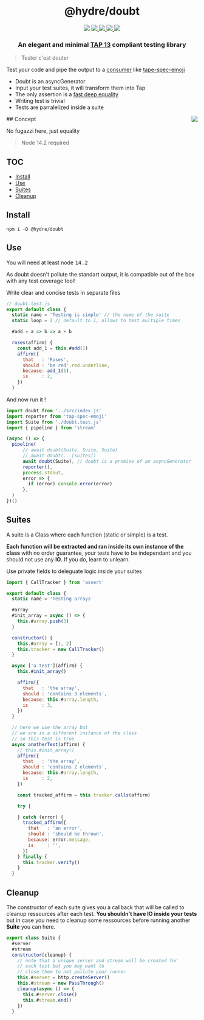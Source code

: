 <h1 align=center>@hydre/doubt</h1>
<p align=center>
  <img src="https://img.shields.io/github/license/HydreIO/doubt.svg?style=for-the-badge" />
  <a href="https://discord.gg/bRSpRpD">
    <img src="https://img.shields.io/discord/398114799776694272.svg?logo=discord&style=for-the-badge" />
  </a>
  <a href="https://www.npmjs.com/package/@hydre/doubt">
    <img src="https://img.shields.io/npm/v/@hydre/doubt.svg?logo=npm&style=for-the-badge" />
  </a>
  <a href="https://www.npmjs.com/package/@hydre/doubt">
    <img src="https://img.shields.io/npm/dw/@hydre/doubt?logo=npm&style=for-the-badge" />
  </a>
  <a href="https://github.com/HydreIO/doubt/actions?query=workflow%3ACI">
    <img src="https://img.shields.io/github/workflow/status/hydreio/doubt/CI?logo=Github&style=for-the-badge" />
  <a/>
</p>

<h3 align=center>An elegant and minimal <a href="http://testanything.org/tap-version-13-specification.html">TAP 13</a> compliant testing library</h3>

> Tester c'est douter

Test your code and pipe the output to a [consumer](http://testanything.org/consumers.html) like [tape-spec-emoji](https://github.com/Sceat/tap-spec-emoji)

- Doubt is an asyncGenerator
- Input your test suites, it will transform them into Tap
- The only assertion is a [fast deep equality](https://github.com/epoberezkin/fast-deep-equal)
- Writing test is trivial
- Tests are parralelized inside a suite

<img align=right src="https://i.imgur.com/yLOIKeb.png">
<!-- omit in toc -->
## Concept

No fugazzi here, just equality

> Node 14.2 required

<!-- omit in toc -->
## TOC

- [Install](#install)
- [Use](#use)
- [Suites](#suites)
- [Cleanup](#cleanup)

## Install

```
npm i -D @hydre/doubt
```

## Use

You will need at least node <kbd>14.2</kbd>

As doubt doesn't pollute the standart output, it is compatible
out of the box with any test coverage tool!

Write clear and concise tests in separate files

```js
// doubt.test.js
export default class {
  static name = 'Testing is simple' // the name of the suite
  static loop = 2 // default to 1, allows to test multiple times

  #add = a => b => a + b

  roses(affirm) {
    const add_1 = this.#add(1)
    affirm({
      that   : 'Roses',
      should : 'be red'.red.underline,
      because: add_1(1),
      is     : 2,
    })
  }
```

And now run it !

```js
import doubt from '../src/index.js'
import reporter from 'tap-spec-emoji'
import Suite from './doubt.test.js'
import { pipeline } from 'stream'

(async () => {
  pipeline(
      // await doubt(Suite, Suite, Suite)
      // await doubt(...[suites])
      await doubt(Suite), // doubt is a promise of an asyncGenerator
      reporter(),
      process.stdout,
      error => {
        if (error) console.error(error)
      },
  )
})()
```

## Suites

A suite is a Class where each function (static or simple)
is a test.

**Each function will be extracted and ran inside its own
instance of the class** with no order guarantee, your
tests have to be independant and you should not use any **IO**.
If you do, learn to unlearn.

Use private fields to deleguate logic inside your suites

```js
import { CallTracker } from 'assert'

export default class {
  static name = 'Testing arrays'

  #array
  #init_array = async () => {
    this.#array.push(3)
  }

  constructor() {
    this.#array = [1, 2]
    this.tracker = new CallTracker()
  }

  async ['a test'](affirm) {
    this.#init_array()

    affirm({
      that   : 'the array',
      should : 'contains 3 elements',
      because: this.#array.length,
      is     : 3,
    })
  }

  // here we use the array but
  // we are in a different instance of the class
  // so this test is true
  async anotherTest(affirm) {
    // this.#init_array()
    affirm({
      that   : 'the array',
      should : 'contains 2 elements',
      because: this.#array.length,
      is     : 2,
    })

    const tracked_affirm = this.tracker.calls(affirm)

    try {

    } catch (error) {
      tracked_affirm({
        that   : 'an error',
        should : 'should be thrown',
        because: error.message,
        is     : '',
      })
    } finally {
      this.tracker.verify()
    }
  }
```

## Cleanup

The constructor of each suite gives you a callback that will be called
to cleanup ressources after each test. **You shouldn't have IO inside
your tests** but in case you need to cleanup some
ressources before running another **Suite** you can here.

```js
export class Suite {
  #server
  #stream
  constructor(cleanup) {
    // note that a unique server and stream will be created for
    // each test but you may want to
    // close them to not pollute your runner
    this.#server = http.createServer()
    this.#stream = new PassThrough()
    cleanup(async () => {
      this.#server.close()
      this.#stream.end()
    })
  }
```